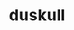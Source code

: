 ---
id: 355
title: duskull
types: [ghost]
image: https://raw.githubusercontent.com/PokeAPI/sprites/master/sprites/pokemon/355.png
---